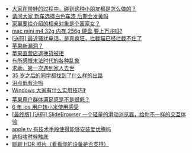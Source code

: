 + [大家在带娃的过程中，碰到这种小朋友都是怎么做的？](https://www.v2ex.com/t/1117126)
+ [请问大家 新车选择白色车漆 后期会发黄吗](https://www.v2ex.com/t/1117141)
+ [家里要给介绍的相亲对象是个富家女？](https://www.v2ex.com/t/1117164)
+ [mac mini m4 32g 内存,256g 硬盘,要上万兆吗?](https://www.v2ex.com/t/1117170)
+ [[送码] 最近骚扰电话，是真疯狂，拦截猫已经拦截不住了](https://www.v2ex.com/t/1117262)
+ [苹果新漏洞？](https://www.v2ex.com/t/1117175)
+ [苹果直营店退换货被拒](https://www.v2ex.com/t/1117299)
+ [有所感慨末法时代的各种乱象](https://www.v2ex.com/t/1117254)
+ [求助，第一次遇到家人去世](https://www.v2ex.com/t/1117397)
+ [35 岁之后的同学都找到了什么样的出路](https://www.v2ex.com/t/1117247)
+ [泪点低有治吗](https://www.v2ex.com/t/1117416)
+ [Windows 大家有什么实用技巧❓](https://www.v2ex.com/t/1117268)
+ [苹果用户群体满足感是不是很低？](https://www.v2ex.com/t/1117467)
+ [6 年 ios 用户转小米使用感受](https://www.v2ex.com/t/1117466)
+ [[最终版] [送码] SlideBrowser 一个轻量的滑动浏览器，给你不一样的交互体验](https://www.v2ex.com/t/1117474)
+ [apple tv 有技术手段使得能够安装爱优腾吗](https://www.v2ex.com/t/1117372)
+ [纳指啥时候触底](https://www.v2ex.com/t/1117443)
+ [聊聊 HDR 照片（看看你的设备是否支持）](https://www.v2ex.com/t/1117431)
